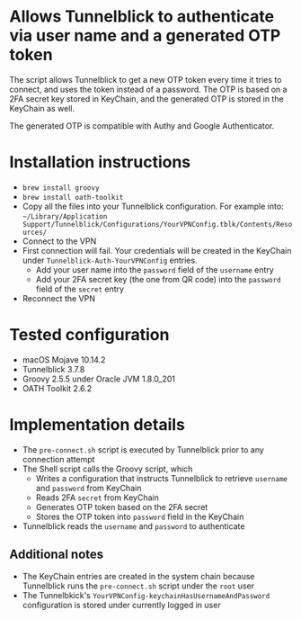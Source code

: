 # Allows Tunnelblick to authenticate via user name and a generated OTP token
The script allows Tunnelblick to get a new OTP token every time it tries to connect, and uses the token instead of a password.
The OTP is based on a 2FA secret key stored in KeyChain, and the generated OTP is stored in the KeyChain as well.

The generated OTP is compatible with Authy and Google Authenticator.

# Installation instructions
- `brew install groovy`
- `brew install oath-toolkit`
- Copy all the files into your Tunnelblick configuration. For example into: `~/Library/Application Support/Tunnelblick/Configurations/YourVPNConfig.tblk/Contents/Resources/`
- Connect to the VPN
- First connection will fail. Your credentials will be created in the KeyChain under `Tunnelblick-Auth-YourVPNConfig` entries.
  - Add your user name into the `password` field of the `username` entry
  - Add your 2FA secret key (the one from QR code) into the `password` field of the `secret` entry
- Reconnect the VPN

# Tested configuration
- macOS Mojave 10.14.2
- Tunnelblick 3.7.8
- Groovy 2.5.5 under Oracle JVM 1.8.0_201
- OATH Toolkit 2.6.2

# Implementation details
- The `pre-connect.sh` script is executed by Tunnelblick prior to any connection attempt
- The Shell script calls the Groovy script, which
  - Writes a configuration that instructs Tunnelblick to retrieve `username` and `password` from KeyChain
  - Reads 2FA `secret` from KeyChain
  - Generates OTP token based on the 2FA secret
  - Stores the OTP token into `password` field in the KeyChain
- Tunnelblick reads the `username` and `password` to authenticate

## Additional notes
- The KeyChain entries are created in the system chain because Tunnelblick runs the `pre-connect.sh` script under the `root` user
- The Tunnelbkick's `YourVPNConfig-keychainHasUsernameAndPassword` configuration is stored under currently logged in user
